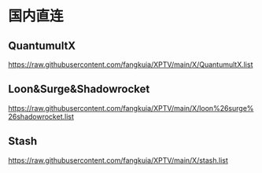 # 国内直连
## QuantumultX
https://raw.githubusercontent.com/fangkuia/XPTV/main/X/QuantumultX.list
## Loon&Surge&Shadowrocket
https://raw.githubusercontent.com/fangkuia/XPTV/main/X/loon%26surge%26shadowrocket.list
## Stash
https://raw.githubusercontent.com/fangkuia/XPTV/main/X/stash.list
